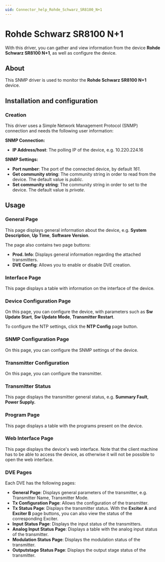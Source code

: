 ```yaml
---
uid: Connector_help_Rohde_Schwarz_SR8100_N+1
---
```


# Rohde Schwarz SR8100 N+1

With this driver, you can gather and view information from the device **Rohde Schwarz SR8100 N+1**, as well as configure the device.

## About

This SNMP driver is used to monitor the **Rohde Schwarz SR8100 N+1** device.

## Installation and configuration

### Creation

This driver uses a Simple Network Management Protocol (SNMP) connection and needs the following user information:

**SNMP Connection:**

- **IP Address/host**: The polling IP of the device, e.g. 10.220.224.16

**SNMP Settings:**

- **Port number**: The port of the connected device, by default *161*.
- **Get community string**: The community string in order to read from the device. The default value is *public*.
- **Set community string**: The community string in order to set to the device. The default value is *private*.

## Usage

### General Page

This page displays general information about the device, e.g. **System Description**, **Up Time**, **Software Version**.

The page also contains two page buttons:

- **Prod. Info**: Displays general information regarding the attached transmitters.
- **DVE Config**: Allows you to enable or disable DVE creation.

### Interface Page

This page displays a table with information on the interface of the device.

### Device Configuration Page

On this page, you can configure the device, with parameters such as **Sw Update Start**, **Sw Update Mode**, **Transmitter Restart**.

To configure the NTP settings, click the **NTP Config** page button.

### SNMP Configuration Page

On this page, you can configure the SNMP settings of the device.

### Transmitter Configuration

On this page, you can configure the transmitter.

### Transmitter Status

This page displays the transmitter general status, e.g. **Summary Fault**, **Power Supply.**

### Program Page

This page displays a table with the programs present on the device.

### Web Interface Page

This page displays the device's web interface. Note that the client machine has to be able to access the device, as otherwise it will not be possible to open the web interface.

### DVE Pages

Each DVE has the following pages:

- **General Page**: Displays general parameters of the transmitter, e.g. Transmitter Name, Transmitter Mode.
- **Tx Configuration Page**: Allows the configuration of the transmitter.
- **Tx Status Page**: Displays the transmitter status. With the **Exciter A** and **Exciter B** page buttons, you can also view the status of the corresponding Exciter.
- **Input Status Page**: Displays the input status of the transmitters.
- **Analog Input Status Page**: Displays a table with the analog input status of the transmitter.
- **Modulation Status Page**: Displays the modulation status of the transmitter.
- **Outputstage Status Page**: Displays the output stage status of the transmitter.

